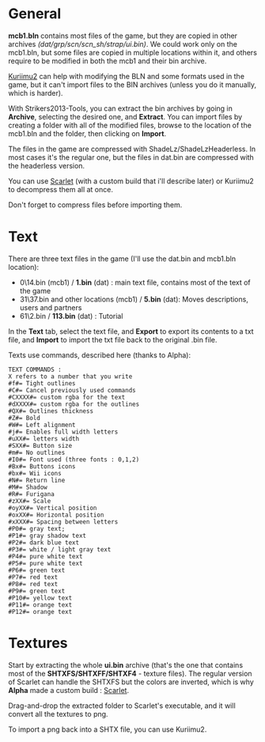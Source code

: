 
# General

**mcb1.bln** contains most files of the game, but they are copied in other archives *(dat/grp/scn/scn_sh/strap/ui.bin)*. We could work only on the mcb1.bln, but some files are copied in multiple locations within it, and others require to be modified in both the mcb1 and their bin archive.

[Kuriimu2](https://github.com/FanTranslatorsInternational/Kuriimu2) can help with modifying the BLN and some formats used in the game, but it can't import files to the BIN archives (unless you do it manually, which is harder).

With Strikers2013-Tools, you can extract the bin archives by going in **Archive**, selecting the desired one, and **Extract**. You can import files by creating a folder with all of the modified files, browse to the location of the mcb1.bln and the folder, then clicking on **Import**.

The files in the game are compressed with ShadeLz/ShadeLzHeaderless. In most cases it's the regular one, but the files in dat.bin are compressed with the headerless version.

You can use [Scarlet](https://cdn.discordapp.com/attachments/697476778989584405/755511582833901578/Scarlet_Update.rar) (with a custom build that i'll describe later) or Kuriimu2 to decompress them all at once.

Don't forget to compress files before importing them.


# Text

There are three text files in the game (I'll use the dat.bin and mcb1.bln location):

- 0\14.bin (mcb1) / **1.bin** (dat) : main text file, contains most of the text of the game
- 31\37.bin and other locations (mcb1) / **5.bin** (dat): Moves descriptions, users and partners
- 61\2.bin / **113.bin** (dat) : Tutorial

In the **Text** tab, select the text file, and **Export** to export its contents to a txt file, and **Import** to import the txt file back to the original .bin file.

Texts use commands, described here (thanks to Alpha):
```
TEXT COMMANDS :
X refers to a number that you write
#f#= Tight outlines
#C#= Cancel previously used commands
#CXXXX#= custom rgba for the text
#dXXXX#= custom rgba for the outlines
#QX#= Outlines thickness
#Z#= Bold
#W#= Left alignment
#j#= Enables full width letters
#uXX#= letters width
#SXX#= Button size
#m#= No outlines
#I0#= Font used (three fonts : 0,1,2)
#Bx#= Buttons icons
#bx#= Wii icons
#N#= Return line
#M#= Shadow
#R#= Furigana
#zXX#= Scale
#oyXX#= Vertical position
#oxXX#= Horizontal position
#xXXX#= Spacing between letters
#P0#= gray text;
#P1#= gray shadow text
#P2#= dark blue text
#P3#= white / light gray text
#P4#= pure white text
#P5#= pure white text
#P6#= green text
#P7#= red text
#P8#= red text
#P9#= green text
#P10#= yellow text
#P11#= orange text
#P12#= orange text
```

# Textures

Start by extracting the whole **ui.bin** archive (that's the one that contains most of the **SHTXFS/SHTXFF/SHTXF4** - texture files). The regular version of Scarlet can handle the SHTXFS but the colors are inverted, which is why **Alpha** made a custom build : [Scarlet](https://cdn.discordapp.com/attachments/697476778989584405/755511582833901578/Scarlet_Update.rar). 

Drag-and-drop the extracted folder to Scarlet's executable, and it will convert all the textures to png.

To import a png back into a SHTX file, you can use Kuriimu2.


